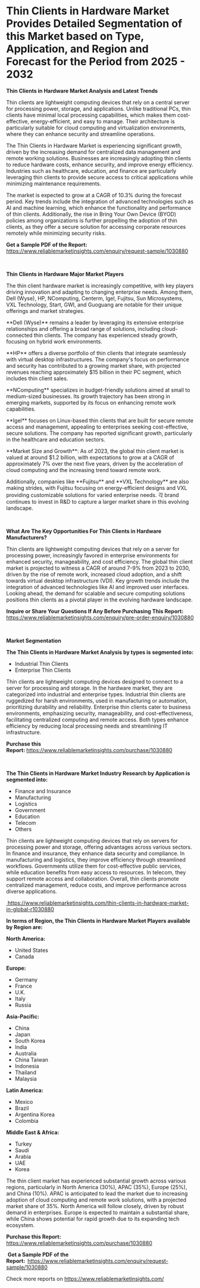 <p><h1>Thin Clients in Hardware Market Provides Detailed Segmentation of this Market based on Type, Application, and Region and Forecast for the Period from 2025 - 2032</h1></p><p><strong>Thin Clients in Hardware Market Analysis and Latest Trends</strong></p>
<p><p>Thin clients are lightweight computing devices that rely on a central server for processing power, storage, and applications. Unlike traditional PCs, thin clients have minimal local processing capabilities, which makes them cost-effective, energy-efficient, and easy to manage. Their architecture is particularly suitable for cloud computing and virtualization environments, where they can enhance security and streamline operations.</p><p>The Thin Clients in Hardware Market is experiencing significant growth, driven by the increasing demand for centralized data management and remote working solutions. Businesses are increasingly adopting thin clients to reduce hardware costs, enhance security, and improve energy efficiency. Industries such as healthcare, education, and finance are particularly leveraging thin clients to provide secure access to critical applications while minimizing maintenance requirements.</p><p>The market is expected to grow at a CAGR of 10.3% during the forecast period. Key trends include the integration of advanced technologies such as AI and machine learning, which enhance the functionality and performance of thin clients. Additionally, the rise in Bring Your Own Device (BYOD) policies among organizations is further propelling the adoption of thin clients, as they offer a secure solution for accessing corporate resources remotely while minimizing security risks.</p></p>
<p><strong>Get a Sample PDF of the Report:&nbsp;</strong> <a href="https://www.reliablemarketinsights.com/enquiry/request-sample/1030880?utm_campaign=3138&utm_medium=2&utm_source=Github&utm_content=ia&utm_term=21032025&utm_id=thin-clients-in-hardware">https://www.reliablemarketinsights.com/enquiry/request-sample/1030880</a></p>
<p>&nbsp;</p>
<p><strong>Thin Clients in Hardware Major Market Players</strong></p>
<p><p>The thin client hardware market is increasingly competitive, with key players driving innovation and adapting to changing enterprise needs. Among them, Dell (Wyse), HP, NComputing, Centerm, Igel, Fujitsu, Sun Microsystems, VXL Technology, Start, GWI, and Guoguang are notable for their unique offerings and market strategies.</p><p>**Dell (Wyse)** remains a leader by leveraging its extensive enterprise relationships and offering a broad range of solutions, including cloud-connected thin clients. The company has experienced steady growth, focusing on hybrid work environments. </p><p>**HP** offers a diverse portfolio of thin clients that integrate seamlessly with virtual desktop infrastructures. The company's focus on performance and security has contributed to a growing market share, with projected revenues reaching approximately $15 billion in their PC segment, which includes thin client sales.</p><p>**NComputing** specializes in budget-friendly solutions aimed at small to medium-sized businesses. Its growth trajectory has been strong in emerging markets, supported by its focus on enhancing remote work capabilities. </p><p>**Igel** focuses on Linux-based thin clients that are built for secure remote access and management, appealing to enterprises seeking cost-effective, secure solutions. The company has reported significant growth, particularly in the healthcare and education sectors.</p><p>**Market Size and Growth**: As of 2023, the global thin client market is valued at around $1.2 billion, with expectations to grow at a CAGR of approximately 7% over the next five years, driven by the acceleration of cloud computing and the increasing trend toward remote work.</p><p>Additionally, companies like **Fujitsu** and **VXL Technology** are also making strides, with Fujitsu focusing on energy-efficient designs and VXL providing customizable solutions for varied enterprise needs. 각 brand continues to invest in R&D to capture a larger market share in this evolving landscape.</p></p>
<p>&nbsp;</p>
<p><strong>What Are The Key Opportunities For Thin Clients in Hardware Manufacturers?</strong></p>
<p><p>Thin clients are lightweight computing devices that rely on a server for processing power, increasingly favored in enterprise environments for enhanced security, manageability, and cost efficiency. The global thin client market is projected to witness a CAGR of around 7-9% from 2023 to 2030, driven by the rise of remote work, increased cloud adoption, and a shift towards virtual desktop infrastructure (VDI). Key growth trends include the integration of advanced technologies like AI and improved user interfaces. Looking ahead, the demand for scalable and secure computing solutions positions thin clients as a pivotal player in the evolving hardware landscape.</p></p>
<p><strong>Inquire or Share Your Questions If Any Before Purchasing This Report:</strong> <a href="https://www.reliablemarketinsights.com/enquiry/pre-order-enquiry/1030880?utm_campaign=3138&utm_medium=2&utm_source=Github&utm_content=ia&utm_term=21032025&utm_id=thin-clients-in-hardware">https://www.reliablemarketinsights.com/enquiry/pre-order-enquiry/1030880</a></p>
<p>&nbsp;</p>
<p><strong>Market Segmentation</strong></p>
<p><strong>The Thin Clients in Hardware Market Analysis by types is segmented into:</strong></p>
<p><ul><li>Industrial Thin Clients</li><li>Enterprise Thin Clients</li></ul></p>
<p><p>Thin clients are lightweight computing devices designed to connect to a server for processing and storage. In the hardware market, they are categorized into industrial and enterprise types. Industrial thin clients are ruggedized for harsh environments, used in manufacturing or automation, prioritizing durability and reliability. Enterprise thin clients cater to business environments, emphasizing security, manageability, and cost-effectiveness, facilitating centralized computing and remote access. Both types enhance efficiency by reducing local processing needs and streamlining IT infrastructure.</p></p>
<p><strong>Purchase this Report:&nbsp;</strong><a href="https://www.reliablemarketinsights.com/purchase/1030880?utm_campaign=3138&utm_medium=2&utm_source=Github&utm_content=ia&utm_term=21032025&utm_id=thin-clients-in-hardware">https://www.reliablemarketinsights.com/purchase/1030880</a></p>
<p>&nbsp;</p>
<p><strong>The Thin Clients in Hardware Market Industry Research by Application is segmented into:</strong></p>
<p><ul><li>Finance and Insurance</li><li>Manufacturing</li><li>Logistics</li><li>Government</li><li>Education</li><li>Telecom</li><li>Others</li></ul></p>
<p><p>Thin clients are lightweight computing devices that rely on servers for processing power and storage, offering advantages across various sectors. In finance and insurance, they enhance data security and compliance. In manufacturing and logistics, they improve efficiency through streamlined workflows. Governments utilize them for cost-effective public services, while education benefits from easy access to resources. In telecom, they support remote access and collaboration. Overall, thin clients promote centralized management, reduce costs, and improve performance across diverse applications.</p></p>
<p><a href="https://www.reliablemarketinsights.com/thin-clients-in-hardware-market-in-global-r1030880?utm_campaign=3138&utm_medium=2&utm_source=Github&utm_content=ia&utm_term=21032025&utm_id=thin-clients-in-hardware">&nbsp;https://www.reliablemarketinsights.com/thin-clients-in-hardware-market-in-global-r1030880</a></p>
<p><strong>In terms of Region, the Thin Clients in Hardware Market Players available by Region are:</strong></p>
<p>
    <p> <strong> North America: </strong>
        <ul>
            <li>United States</li>
            <li>Canada</li>
        </ul>
        </p> 
    <p> <strong> Europe: </strong>
        <ul>
            <li>Germany</li>
            <li>France</li>
            <li>U.K.</li>
            <li>Italy</li>
            <li>Russia</li>
        </ul>
        </p> 
    <p> <strong> Asia-Pacific: </strong>
        <ul>
            <li>China</li>
            <li>Japan</li>
            <li>South Korea</li>
            <li>India</li>
            <li>Australia</li>
            <li>China Taiwan</li>
            <li>Indonesia</li>
            <li>Thailand</li>
            <li>Malaysia</li>
        </ul>
        </p> 
    <p> <strong> Latin America: </strong>
        <ul>
            <li>Mexico</li>
            <li>Brazil</li>
            <li>Argentina Korea</li>
            <li>Colombia</li>
        </ul>
        </p> 
    <p> <strong> Middle East & Africa: </strong>
        <ul>
            <li>Turkey</li>
            <li>Saudi</li>
            <li>Arabia</li>
            <li>UAE</li>
            <li>Korea</li>
        </ul>
    </p>
    </p>
<p><p>The thin client market has experienced substantial growth across various regions, particularly in North America (30%), APAC (35%), Europe (25%), and China (10%). APAC is anticipated to lead the market due to increasing adoption of cloud computing and remote work solutions, with a projected market share of 35%. North America will follow closely, driven by robust demand in enterprises. Europe is expected to maintain a substantial share, while China shows potential for rapid growth due to its expanding tech ecosystem.</p></p>
<p><strong>Purchase this Report: </strong><a href="https://www.reliablemarketinsights.com/purchase/1030880?utm_campaign=3138&utm_medium=2&utm_source=Github&utm_content=ia&utm_term=21032025&utm_id=thin-clients-in-hardware">https://www.reliablemarketinsights.com/purchase/1030880</a></p>
<p>&nbsp;<strong>Get a Sample PDF of the Report:&nbsp;&nbsp;</strong><a href="https://www.reliablemarketinsights.com/enquiry/request-sample/1030880?utm_campaign=3138&utm_medium=2&utm_source=Github&utm_content=ia&utm_term=21032025&utm_id=thin-clients-in-hardware">https://www.reliablemarketinsights.com/enquiry/request-sample/1030880</a></p>
<p><strong></strong></p>
<p>Check more reports on <a href="https://www.reliablemarketinsights.com/?utm_campaign=3138&utm_medium=2&utm_source=Github&utm_content=ia&utm_term=21032025&utm_id=thin-clients-in-hardware">https://www.reliablemarketinsights.com/</a></p>
